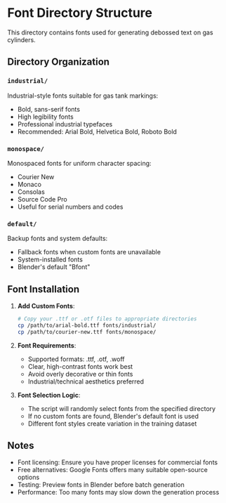# Font Directory Structure

This directory contains fonts used for generating debossed text on gas cylinders.

## Directory Organization

### `industrial/`
Industrial-style fonts suitable for gas tank markings:
- Bold, sans-serif fonts
- High legibility fonts
- Professional industrial typefaces
- Recommended: Arial Bold, Helvetica Bold, Roboto Bold

### `monospace/`
Monospaced fonts for uniform character spacing:
- Courier New
- Monaco
- Consolas
- Source Code Pro
- Useful for serial numbers and codes

### `default/`
Backup fonts and system defaults:
- Fallback fonts when custom fonts are unavailable
- System-installed fonts
- Blender's default "Bfont"

## Font Installation

1. **Add Custom Fonts**:
   ```bash
   # Copy your .ttf or .otf files to appropriate directories
   cp /path/to/arial-bold.ttf fonts/industrial/
   cp /path/to/courier-new.ttf fonts/monospace/
   ```

2. **Font Requirements**:
   - Supported formats: .ttf, .otf, .woff
   - Clear, high-contrast fonts work best
   - Avoid overly decorative or thin fonts
   - Industrial/technical aesthetics preferred

3. **Font Selection Logic**:
   - The script will randomly select fonts from the specified directory
   - If no custom fonts are found, Blender's default font is used
   - Different font styles create variation in the training dataset

## Notes

- Font licensing: Ensure you have proper licenses for commercial fonts
- Free alternatives: Google Fonts offers many suitable open-source options
- Testing: Preview fonts in Blender before batch generation
- Performance: Too many fonts may slow down the generation process
